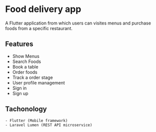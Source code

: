 # Food delivery app

A Flutter application from which users can visites menus and purchase foods from a specific restaurant.

## Features 
  - Show Menus
  - Search Foods
  - Book a table
  - Order foods
  - Track a order stage
  - User profile management
  - Sign in 
  - Sign up
  
  
## Tachonology
    - Flutter (Mobile framework)
    - Laravel Lumen (REST API microservice)
